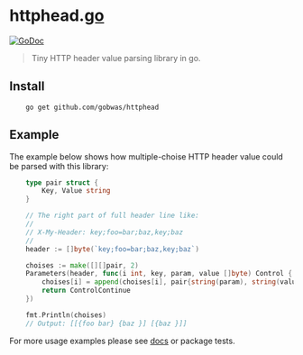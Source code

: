 # httphead.[go](https://golang.org)

[![GoDoc][godoc-image]][godoc-url] 

> Tiny HTTP header value parsing library in go.

## Install

```shell
    go get github.com/gobwas/httphead
```

## Example

The example below shows how multiple-choise HTTP header value could be parsed with this library:

```go
	type pair struct {
		Key, Value string
	}

	// The right part of full header line like:
	//
	// X-My-Header: key;foo=bar;baz,key;baz
	//
	header := []byte(`key;foo=bar;baz,key;baz`)

	choises := make([][]pair, 2)
	Parameters(header, func(i int, key, param, value []byte) Control {
		choises[i] = append(choises[i], pair{string(param), string(value)})
		return ControlContinue
	})

	fmt.Println(choises)
	// Output: [[{foo bar} {baz }] [{baz }]]
```

For more usage examples please see [docs][godoc-url] or package tests.

[godoc-image]: https://godoc.org/github.com/gobwas/httphead?status.svg
[godoc-url]: https://godoc.org/github.com/gobwas/httphead
[travis-image]: https://travis-ci.org/gobwas/httphead.svg?branch=master
[travis-url]: https://travis-ci.org/gobwas/httphead

